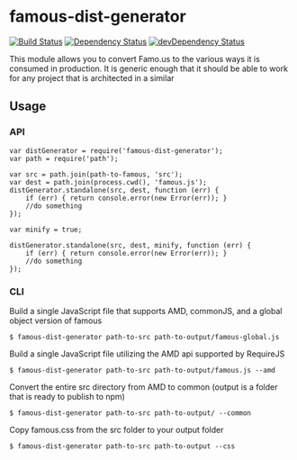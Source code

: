 famous-dist-generator
==============

[![Build Status](https://travis-ci.org/FamousTools/famous-dist-generator.svg?branch=master)](https://travis-ci.org/FamousTools/famous-dist-generator) [![Dependency Status](https://david-dm.org/FamousTools/famous-dist-generator.svg)](https://david-dm.org/FamousTools/famous-dist-generator) [![devDependency Status](https://david-dm.org/FamousTools/famous-dist-generator/dev-status.svg)](https://david-dm.org/FamousTools/famous-dist-generator#info=devDependencies)

This module allows you to convert Famo.us to the various ways it is consumed in production. It is generic enough that it should be able to work for any project that is architected in a similar

Usage
-----

### API

```
var distGenerator = require('famous-dist-generator');
var path = require('path');

var src = path.join(path-to-famous, 'src');
var dest = path.join(process.cwd(), 'famous.js');
distGenerator.standalone(src, dest, function (err) {
    if (err) { return console.error(new Error(err)); }
    //do something
});

var minify = true;

distGenerator.standalone(src, dest, minify, function (err) {
    if (err) { return console.error(new Error(err)); }
    //do something
});

```

### CLI

Build a single JavaScript file that supports AMD, commonJS, and a global object version of famous

``` 
$ famous-dist-generator path-to-src path-to-output/famous-global.js
```

Build a single JavaScript file utilizing the AMD api supported by RequireJS

``` 
$ famous-dist-generator path-to-src path-to-output/famous.js --amd
```

Convert the entire src directory from AMD to common (output is a folder that is ready to publish to npm)

```
$ famous-dist-generator path-to-src path-to-output/ --common
```

Copy famous.css from the src folder to your output folder

```
$ famous-dist-generator path-to-src path-to-output --css
```
